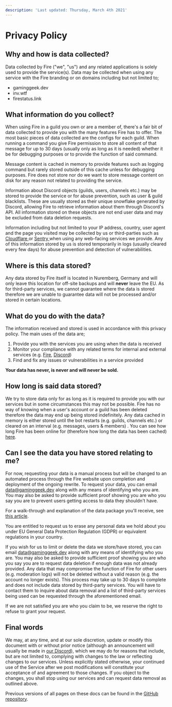 ```yaml
---
description: 'Last updated: Thursday, March 4th 2021'
---
```


# Privacy Policy

## Why and how is data collected?

Data collected by Fire \("we", "us"\) and any related applications is solely used to provide the service\(s\). Data may be collected when using any service with the Fire branding or on domains including but not limited to;

* gaminggeek.dev
* inv.wtf
* firestatus.link

## What information do you collect?

When using Fire in a guild you own or are a member of, there's a fair bit of data collected to provide you with the many features Fire has to offer. The most basic pieces of data collected are the configs for each guild. When running a command you give Fire permission to store all content of that message for up to 30 days \(usually only as long as it is needed\) whether it be for debugging purposes or to provide the function of said command. 

Message content is cached in memory to provide features such as logging command but rarely stored outside of this cache unless for debugging purposes. Fire does not store nor do we want to store message content on disk for any reason not related to providing the service.

Information about Discord objects \(guilds, users, channels etc.\) may be stored to provide the service or for abuse prevention, such as user & guild blacklists. These are usually stored as their unique snowflake generated by Discord, allowing Fire to retrieve information about them through Discord's API. All information stored on these objects are not end user data and may be excluded from data deletion requests.

Information including but not limited to your IP address, country, user agent and the page you visited may be collected by us or third-parties such as [Cloudflare ](https://cloudflare.com/)or [Sentry ](https://sentry.io/)when using any web-facing services we provide. Any of this information stored by us is stored temporarily in logs \(usually cleared every few days\) for abuse prevention and detection of vulnerabilities.

## Where is this data stored?

Any data stored by Fire itself is located in Nuremberg, Germany and will only leave this location for off-site backups and will **never** leave the EU. As for third-party services, we cannot guarantee where the data is stored therefore we are unable to guarantee data will not be processed and/or stored in certain locations.

## What do you do with the data?

The information received and stored is used in accordance with this privacy policy. The main uses of the data are;

1. Provide you with the services you are using when the data is received
2. Monitor your compliance with any related terms for internal and external services \(e.g. [Fire](terms-of-service.md), [Discord](https://discordapp.com/terms)\)
3. Find and fix any issues or vulnerabilities in a service provided

**Your data has never, is never and will never be sold.**

## How long is said data stored?

We try to store data only for as long as it is required to provide you with our services but in some circumstances this may not be possible. Fire has no way of knowing when a user's account or a guild has been deleted therefore the data may end up being stored indefinitely. Any data cached in memory is either stored until the bot restarts \(e.g. guilds, channels etc.\) or cleared on an interval \(e.g. messages, users & members\) . You can see how long Fire has been online for \(therefore how long the data has been cached\) [here](https://fire.gaminggeek.dev/stats).

## Can I see the data you have stored relating to me?

For now, requesting your data is a manual process but will be changed to an automated process through the Fire website upon completion and deployment of the ongoing rewrite. To request your data, you can email [data@gaminggeek.dev](mailto:data@gaminggeek.dev) along with any means of identifying who you are. You may also be asked to provide sufficient proof showing you are who you say you are to prevent users getting access to data they shouldn't have.  
  
For a walk-through and explanation of the data package you'll receive, see [this article](your-data-package.md).

You are entitled to request us to erase any personal data we hold about you under EU General Data Protection Regulation \(GDPR\) or equivalent regulations in your country.

If you wish for us to limit or delete the data we store/have stored, you can email [data@gaminggeek.dev](mailto:data@gaminggeek.dev) along with any means of identifying who you are. You may also be asked to provide sufficient proof showing you are who you say you are to request data deletion if enough data was not already provided. Any data that may compromise the function of Fire for other users \(e.g. moderation logs\) will not be deleted without a valid reason \(e.g. the account no longer exists\). This process may take up to 30 days to complete and does not include data stored by third-party services. You will have to contact them to inquire about data removal and a list of third-party services being used can be requested through the aforementioned email.  
  
If we are not satisfied you are who you claim to be, we reserve the right to refuse to grant your request.

## Final words

We may, at any time, and at our sole discretion, update or modify this document with or without prior notice \(although an announcement will usually be made in [our Discord](https://inv.wtf/fire)\), which we may do for reasons that include, but are not limited to, complying with changes to the law or reflecting changes to our services. Unless explicitly stated otherwise, your continued use of the Service after we post modifications will constitute your acceptance of and agreement to those changes. If you object to the changes, you shall stop using our services and can request data removal as outlined above.  
  
Previous versions of all pages on these docs can be found in the [GitHub repository](https://github.com/FireDiscordBot/docs).

